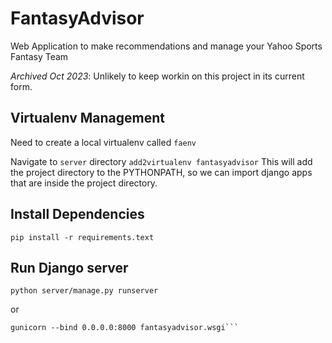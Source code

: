 # FantasyAdvisor
Web Application to make recommendations and manage your Yahoo Sports Fantasy Team

*Archived Oct 2023*: Unlikely to keep workin on this project in its current form.

## Virtualenv Management

Need to create a local virtualenv called `faenv`

Navigate to `server` directory
`add2virtualenv fantasyadvisor`
This will add the project directory to the PYTHONPATH, so we can import django
apps that are inside the project directory.

## Install Dependencies

`pip install -r requirements.text`

## Run Django server

`python server/manage.py runserver`

or

```cd server
gunicorn --bind 0.0.0.0:8000 fantasyadvisor.wsgi```
